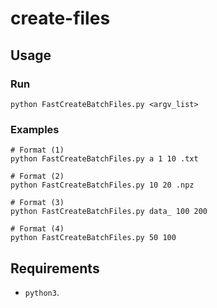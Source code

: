 # create-files

## Usage

### Run
``` 
python FastCreateBatchFiles.py <argv_list>
```

### Examples

``` shell
# Format (1)
python FastCreateBatchFiles.py a 1 10 .txt

# Format (2)
python FastCreateBatchFiles.py 10 20 .npz

# Format (3)
python FastCreateBatchFiles.py data_ 100 200

# Format (4)
python FastCreateBatchFiles.py 50 100
```

## Requirements
 - `python3`.
